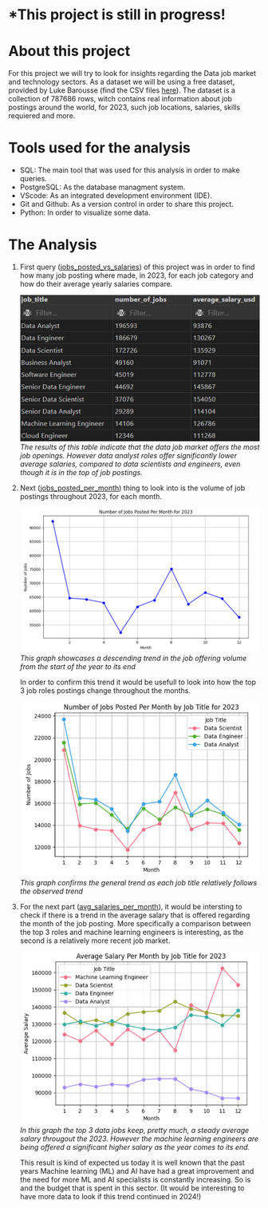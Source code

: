 #  *This project is still in progress! 

# About this project
For this project we will try to look for insights regarding the Data job market and technology sectors. As a dataset we will be using a free dataset, provided by Luke Barousse (find the CSV files [here](https://drive.google.com/drive/folders/1moeWYoUtUklJO6NJdWo9OV8zWjRn0rjN)). The dataset is a collection of 787686 rows, witch contains real information about job postings around the world, for 2023, such job locations, salaries, skills requiered and more. 

# Tools used for the analysis
- SQL: The main tool that was used for this analysis in order to make queries.
- PostgreSQL: As the database managment system.
- VScode: As an integrated development environment (IDE).
- Git and Github: As a version control in order to share this project.
- Python: In order to visualize some data.

# The Analysis
1. First query ([jobs_posted_vs_salaries](/SQL_Project/jobs_posted_vs_salaries)) of this project was in order to find how many job posting where made, in 2023, for each job category and how do their average yearly salaries compare. 

    ![Volume of jobs posted and average salaries](assets\jobs_posted_volume_salaries.png)*The results of this table indicate that the data job market offers the most job openings. However data analyst roles offer significantly lower average salaries, compared to data scientists and engineers, even though it is in the top of job postings.*

2. Next ([jobs_posted_per_month](/SQL_Project/jobs_posted_per_month)) thing to look into is the volume of job postings throughout 2023, for each month. 

    ![Jobs posted per month](assets\jobs_posted_per_month.png)*This graph showcases a descending trend in the job offering volume from the start of the year to its end*

    In order to confirm this trend it would be usefull to look into how the top 3 job roles postings change throughout the months.

    ![Top 3 jobs posted per month](assets\top3_jobs_posted_per_month.png)*This graph confirms the general trend as each job title relatively follows the observed trend*

3. For the next part ([avg_salaries_per_month](/SQL_Project/avg_salaries_per_month)), it would be intersting to check if there is a trend in the average salary that is offered regarding the month of the job posting. More specifically a comparison between the top 3 roles and machine learning engineers is interesting, as the second is a relatively more recent job market.

    ![Average salaries per month](assets\avg_salaries_per_month.png)*In this graph the top 3 data jobs keep, pretty much, a steady average salary througout the 2023. However the machine learning engineers are being offered a significant higher salary as the year comes to its end.*

    This result is kind of expected us today it is well known that the past years Machine learning (ML) and AI have had a great improvement and the need for more ML and AI specialists is constantly increasing. So is and the budget that is spent in this sector. 
    (It would be interesting to have more data to look if this trend continued in 2024!)
